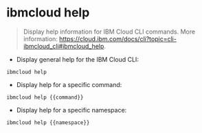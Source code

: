 # ibmcloud help

> Display help information for IBM Cloud CLI commands.
> More information: <https://cloud.ibm.com/docs/cli?topic=cli-ibmcloud_cli#ibmcloud_help>.

- Display general help for the IBM Cloud CLI:

`ibmcloud help`

- Display help for a specific command:

`ibmcloud help {{command}}`

- Display help for a specific namespace:

`ibmcloud help {{namespace}}`
